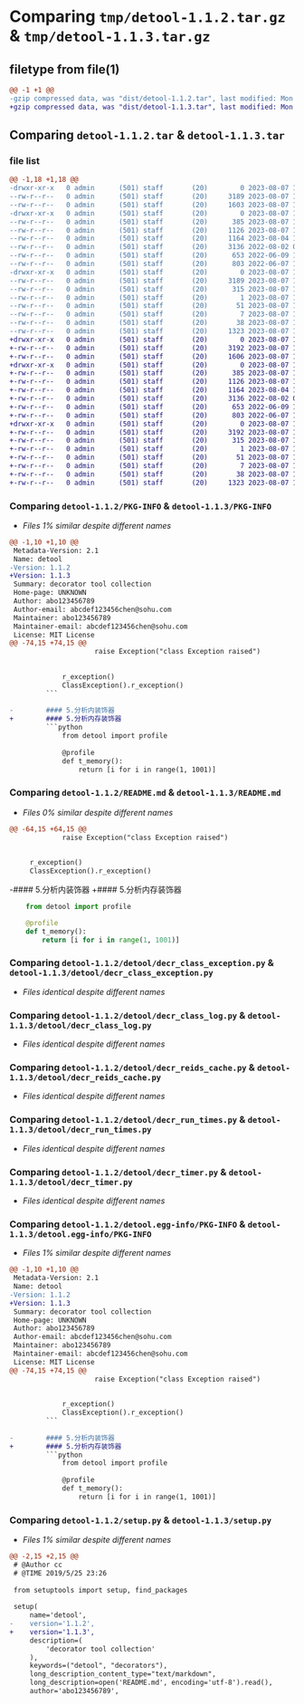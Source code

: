 # Comparing `tmp/detool-1.1.2.tar.gz` & `tmp/detool-1.1.3.tar.gz`

## filetype from file(1)

```diff
@@ -1 +1 @@
-gzip compressed data, was "dist/detool-1.1.2.tar", last modified: Mon Aug  7 14:31:31 2023, max compression
+gzip compressed data, was "dist/detool-1.1.3.tar", last modified: Mon Aug  7 14:36:25 2023, max compression
```

## Comparing `detool-1.1.2.tar` & `detool-1.1.3.tar`

### file list

```diff
@@ -1,18 +1,18 @@
-drwxr-xr-x   0 admin      (501) staff       (20)        0 2023-08-07 14:31:31.000000 detool-1.1.2/
--rw-r--r--   0 admin      (501) staff       (20)     3189 2023-08-07 14:31:31.000000 detool-1.1.2/PKG-INFO
--rw-r--r--   0 admin      (501) staff       (20)     1603 2023-08-07 14:24:35.000000 detool-1.1.2/README.md
-drwxr-xr-x   0 admin      (501) staff       (20)        0 2023-08-07 14:31:31.000000 detool-1.1.2/detool/
--rw-r--r--   0 admin      (501) staff       (20)      385 2023-08-07 14:31:11.000000 detool-1.1.2/detool/__init__.py
--rw-r--r--   0 admin      (501) staff       (20)     1126 2023-08-07 14:01:03.000000 detool-1.1.2/detool/decr_class_exception.py
--rw-r--r--   0 admin      (501) staff       (20)     1164 2023-08-04 17:06:57.000000 detool-1.1.2/detool/decr_class_log.py
--rw-r--r--   0 admin      (501) staff       (20)     3136 2022-08-02 09:56:30.000000 detool-1.1.2/detool/decr_reids_cache.py
--rw-r--r--   0 admin      (501) staff       (20)      653 2022-06-09 14:51:49.000000 detool-1.1.2/detool/decr_run_times.py
--rw-r--r--   0 admin      (501) staff       (20)      803 2022-06-07 15:08:29.000000 detool-1.1.2/detool/decr_timer.py
-drwxr-xr-x   0 admin      (501) staff       (20)        0 2023-08-07 14:31:31.000000 detool-1.1.2/detool.egg-info/
--rw-r--r--   0 admin      (501) staff       (20)     3189 2023-08-07 14:31:31.000000 detool-1.1.2/detool.egg-info/PKG-INFO
--rw-r--r--   0 admin      (501) staff       (20)      315 2023-08-07 14:31:31.000000 detool-1.1.2/detool.egg-info/SOURCES.txt
--rw-r--r--   0 admin      (501) staff       (20)        1 2023-08-07 14:31:31.000000 detool-1.1.2/detool.egg-info/dependency_links.txt
--rw-r--r--   0 admin      (501) staff       (20)       51 2023-08-07 14:31:31.000000 detool-1.1.2/detool.egg-info/requires.txt
--rw-r--r--   0 admin      (501) staff       (20)        7 2023-08-07 14:31:31.000000 detool-1.1.2/detool.egg-info/top_level.txt
--rw-r--r--   0 admin      (501) staff       (20)       38 2023-08-07 14:31:31.000000 detool-1.1.2/setup.cfg
--rw-r--r--   0 admin      (501) staff       (20)     1323 2023-08-07 14:31:26.000000 detool-1.1.2/setup.py
+drwxr-xr-x   0 admin      (501) staff       (20)        0 2023-08-07 14:36:25.000000 detool-1.1.3/
+-rw-r--r--   0 admin      (501) staff       (20)     3192 2023-08-07 14:36:25.000000 detool-1.1.3/PKG-INFO
+-rw-r--r--   0 admin      (501) staff       (20)     1606 2023-08-07 14:34:43.000000 detool-1.1.3/README.md
+drwxr-xr-x   0 admin      (501) staff       (20)        0 2023-08-07 14:36:25.000000 detool-1.1.3/detool/
+-rw-r--r--   0 admin      (501) staff       (20)      385 2023-08-07 14:31:11.000000 detool-1.1.3/detool/__init__.py
+-rw-r--r--   0 admin      (501) staff       (20)     1126 2023-08-07 14:01:03.000000 detool-1.1.3/detool/decr_class_exception.py
+-rw-r--r--   0 admin      (501) staff       (20)     1164 2023-08-04 17:06:57.000000 detool-1.1.3/detool/decr_class_log.py
+-rw-r--r--   0 admin      (501) staff       (20)     3136 2022-08-02 09:56:30.000000 detool-1.1.3/detool/decr_reids_cache.py
+-rw-r--r--   0 admin      (501) staff       (20)      653 2022-06-09 14:51:49.000000 detool-1.1.3/detool/decr_run_times.py
+-rw-r--r--   0 admin      (501) staff       (20)      803 2022-06-07 15:08:29.000000 detool-1.1.3/detool/decr_timer.py
+drwxr-xr-x   0 admin      (501) staff       (20)        0 2023-08-07 14:36:25.000000 detool-1.1.3/detool.egg-info/
+-rw-r--r--   0 admin      (501) staff       (20)     3192 2023-08-07 14:36:25.000000 detool-1.1.3/detool.egg-info/PKG-INFO
+-rw-r--r--   0 admin      (501) staff       (20)      315 2023-08-07 14:36:25.000000 detool-1.1.3/detool.egg-info/SOURCES.txt
+-rw-r--r--   0 admin      (501) staff       (20)        1 2023-08-07 14:36:25.000000 detool-1.1.3/detool.egg-info/dependency_links.txt
+-rw-r--r--   0 admin      (501) staff       (20)       51 2023-08-07 14:36:25.000000 detool-1.1.3/detool.egg-info/requires.txt
+-rw-r--r--   0 admin      (501) staff       (20)        7 2023-08-07 14:36:25.000000 detool-1.1.3/detool.egg-info/top_level.txt
+-rw-r--r--   0 admin      (501) staff       (20)       38 2023-08-07 14:36:25.000000 detool-1.1.3/setup.cfg
+-rw-r--r--   0 admin      (501) staff       (20)     1323 2023-08-07 14:36:21.000000 detool-1.1.3/setup.py
```

### Comparing `detool-1.1.2/PKG-INFO` & `detool-1.1.3/PKG-INFO`

 * *Files 1% similar despite different names*

```diff
@@ -1,10 +1,10 @@
 Metadata-Version: 2.1
 Name: detool
-Version: 1.1.2
+Version: 1.1.3
 Summary: decorator tool collection
 Home-page: UNKNOWN
 Author: abo123456789
 Author-email: abcdef123456chen@sohu.com
 Maintainer: abo123456789
 Maintainer-email: abcdef123456chen@sohu.com
 License: MIT License
@@ -74,15 +74,15 @@
                     raise Exception("class Exception raised")
         
         
             r_exception()
             ClassException().r_exception()
         ```
         
-        #### 5.分析内装饰器
+        #### 5.分析内存装饰器
         ```python
             from detool import profile
         
             @profile
             def t_memory():
                 return [i for i in range(1, 1001)]
```

### Comparing `detool-1.1.2/README.md` & `detool-1.1.3/README.md`

 * *Files 0% similar despite different names*

```diff
@@ -64,15 +64,15 @@
             raise Exception("class Exception raised")
 
 
     r_exception()
     ClassException().r_exception()
 ```
 
-#### 5.分析内装饰器
+#### 5.分析内存装饰器
 ```python
     from detool import profile
 
     @profile
     def t_memory():
         return [i for i in range(1, 1001)]
```

### Comparing `detool-1.1.2/detool/decr_class_exception.py` & `detool-1.1.3/detool/decr_class_exception.py`

 * *Files identical despite different names*

### Comparing `detool-1.1.2/detool/decr_class_log.py` & `detool-1.1.3/detool/decr_class_log.py`

 * *Files identical despite different names*

### Comparing `detool-1.1.2/detool/decr_reids_cache.py` & `detool-1.1.3/detool/decr_reids_cache.py`

 * *Files identical despite different names*

### Comparing `detool-1.1.2/detool/decr_run_times.py` & `detool-1.1.3/detool/decr_run_times.py`

 * *Files identical despite different names*

### Comparing `detool-1.1.2/detool/decr_timer.py` & `detool-1.1.3/detool/decr_timer.py`

 * *Files identical despite different names*

### Comparing `detool-1.1.2/detool.egg-info/PKG-INFO` & `detool-1.1.3/detool.egg-info/PKG-INFO`

 * *Files 1% similar despite different names*

```diff
@@ -1,10 +1,10 @@
 Metadata-Version: 2.1
 Name: detool
-Version: 1.1.2
+Version: 1.1.3
 Summary: decorator tool collection
 Home-page: UNKNOWN
 Author: abo123456789
 Author-email: abcdef123456chen@sohu.com
 Maintainer: abo123456789
 Maintainer-email: abcdef123456chen@sohu.com
 License: MIT License
@@ -74,15 +74,15 @@
                     raise Exception("class Exception raised")
         
         
             r_exception()
             ClassException().r_exception()
         ```
         
-        #### 5.分析内装饰器
+        #### 5.分析内存装饰器
         ```python
             from detool import profile
         
             @profile
             def t_memory():
                 return [i for i in range(1, 1001)]
```

### Comparing `detool-1.1.2/setup.py` & `detool-1.1.3/setup.py`

 * *Files 1% similar despite different names*

```diff
@@ -2,15 +2,15 @@
 # @Author cc
 # @TIME 2019/5/25 23:26
 
 from setuptools import setup, find_packages
 
 setup(
     name='detool',
-    version='1.1.2',
+    version='1.1.3',
     description=(
         'decorator tool collection'
     ),
     keywords=("detool", "decorators"),
     long_description_content_type="text/markdown",
     long_description=open('README.md', encoding='utf-8').read(),
     author='abo123456789',
```

